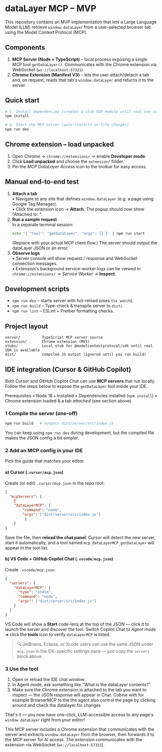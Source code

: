 # dataLayer MCP – MVP

This repository contains an MVP implementation that lets a Large Language Model (LLM) retrieve `window.dataLayer` from a user-selected browser tab using the Model Context Protocol (MCP).

Components
-----------

1. **MCP Server (Node + TypeScript)** – local process exposing a single MCP tool `getDataLayer()`. Communicates with the Chrome extension via WebSocket (`ws://localhost:57321`).
2. **Chrome Extension (Manifest V3)** – lets the user attach/detach a tab and, on request, reads that tab's `window.dataLayer` and returns it to the server.

Quick start
-----------

```bash
# 1. Install dependencies (creates a stub SDK module until real one is published)
npm install

# 2. Start the MCP server (auto-restarts on file changes)
npm run dev
```


Chrome extension – load unpacked
--------------------------------

1. Open Chrome → `chrome://extensions/` → enable **Developer mode**.
2. Click **Load unpacked** and choose the `extension/` folder.
3. Pin the *MCP DataLayer Access* icon to the toolbar for easy access.

Manual end-to-end test
----------------------

1. **Attach a tab**  
   • Navigate to any site that defines `window.dataLayer` (e.g. a page using Google Tag Manager).  
   • Click the extension icon → **Attach**. The popup should now show "Attached to: <page title>".
2. **Run a sample request**  
   In a separate terminal session:
   ```bash
   echo '{ "tool": "getDataLayer", "args": {} }' | npm run start
   ```
   (Replace with your actual MCP client flow.) The server should output the dataLayer JSON or an error.
3. **Observe logs**  
   • Server console will show request / response and WebSocket connection messages.  
   • Extension's background service-worker logs can be viewed in `chrome://extensions/` → *Service Worker* → **Inspect**.

Development scripts
-------------------

* `npm run dev`   – starts server with hot-reload (uses `tsx watch`).
* `npm run build` – Type-check & transpile server to `dist/`.
* `npm run lint`  – ESLint + Prettier formatting checks.

Project layout
--------------

```
server/          TypeScript MCP server source
extension/       Chrome extension (MV3)
stubs/           Local stub for @modelcontextprotocol/sdk until real SDK is available
dist/            Compiled JS output (ignored until you run build)
```

IDE integration (Cursor & GitHub Copilot)
----------------------------------------

Both Cursor and GitHub Copilot Chat can use **MCP servers** that run locally.  Follow the steps below to expose the `getDataLayer` tool inside your IDE.

Prerequisites
• Node 18 + installed
• Dependencies installed (`npm install`)
• Chrome extension loaded & a tab *attached* (see section above)

### 1  Compile the server (one-off)

```bash
npm run build   # outputs dist/server/src/index.js
```

You can keep using `npm run dev` during development, but the compiled file makes the JSON config a bit simpler.

### 2  Add an MCP config in your IDE

Pick the guide that matches your editor.

#### a) Cursor (`.cursor/mcp.json`)

Create (or edit) `.cursor/mcp.json` in the repo root:

```json
{
  "mcpServers": {
    {
    "dataLayerMCP": {
        "command": "node",
        "args": ["dist/server/src/index.js"]
         }
    }
}
```

Save the file, then **reload the chat panel**.  Cursor will detect the new server, start it automatically, and a tool named `mcp_dataLayerMCP_getDataLayer` will appear in the tool list.

#### b) VS Code + GitHub Copilot Chat (`.vscode/mcp.json`)

Create `.vscode/mcp.json`:

```json
{
  "servers": {
    "dataLayerMCP": {
      "type": "stdio",
      "command": "node",
      "args": ["dist/server/src/index.js"]
    }
  }
}
```

VS Code will show a **Start** code-lens at the top of the JSON — click it to launch the server and discover the tool.  Switch Copilot Chat to *Agent* mode ➜ click the **tools** icon to verify `dataLayerMCP` is listed.

> 🔍  JetBrains, Eclipse, or Xcode users can use the same JSON under `mcp.json` in the IDE-specific settings pane — just copy the `servers` block above.

### 3  Use the tool

1. Open or reload the IDE chat window.
2. In Agent mode, ask something like "What is the dataLayer contents?"
3. Make sure the Chrome extension is attached to the tab you want to inspect — the JSON response will appear in Chat.
Cobine with for example BrowserMCP to the the agent also control the page by clicking around and check the datalayer for changes 

That's it — you now have one-click, LLM-accessible access to any page's `window.dataLayer` right from your editor!

This MCP server includes a Chrome extension that communicates with the server and extracts `window.dataLayer` from the browser, then forwards it to the MCP server for AI access. The extension communicates with the extension via WebSocket (`ws://localhost:57321`).

